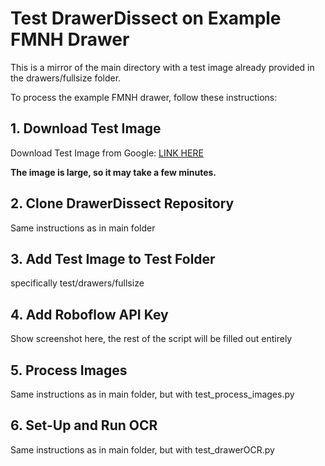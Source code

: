 # Test DrawerDissect on Example FMNH Drawer

This is a mirror of the main directory with a test image already provided in the drawers/fullsize folder.

To process the example FMNH drawer, follow these instructions:

## 1. Download Test Image

Download Test Image from Google: [LINK HERE](https://drive.google.com/drive/folders/1NHV9MSR-sjmAW43KlyPfSB9Xr5ZTvJFt?usp=sharing)

**The image is large, so it may take a few minutes.**

## 2. Clone DrawerDissect Repository

Same instructions as in main folder

## 3. Add Test Image to Test Folder

specifically test/drawers/fullsize

## 4. Add Roboflow API Key

Show screenshot here, the rest of the script will be filled out entirely

## 5. Process Images

Same instructions as in main folder, but with test_process_images.py

## 6. Set-Up and Run OCR

Same instructions as in main folder, but with test_drawerOCR.py
